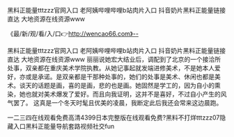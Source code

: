黑料正能量tttzzz官网入口
老阿姨哔哩哔哩b站肉片入口
抖音奶片黑料正能量链接直达
大地资源在线资源www


《最/新/观/看/入/口👉http://wencao66.com》--

黑料正能量tttzzz官网入口
老阿姨哔哩哔哩b站肉片入口
抖音奶片黑料正能量链接直达
大地资源在线资源www
丽丽说她宏大结业后，调配到了北京的一个接洽所处事，双亲都在重庆美术学院执教。从她记事起就发端进修美术，不是她本人爱好，亦或是承诺。是双亲都是干那种处事的，她们的处事是美术、休闲也都是美术。谈天的话题是画，喜的是画，悲的也是画。她固然是学工的，因为自小的熏染，她也就对美术爆发了爱好。而且向我证明，这并不是喜好，不过自小产生的风气罢了。
这真是一个冬天时髦且优美的凌晨，我断定此后我还会常来这边晨跑。





一二三四在线观看免费高清4399日本完整版在线观看免费?黑料不打烊tttzzz07隐藏入口黑料正能量导航套路视频社交fun
